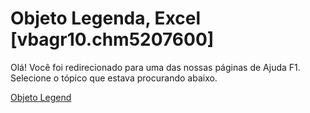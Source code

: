 
# Objeto Legenda, Excel [vbagr10.chm5207600]

Olá! Você foi redirecionado para uma das nossas páginas de Ajuda F1. Selecione o tópico que estava procurando abaixo.

[Objeto Legend](http://msdn.microsoft.com/library/ed529b98-ad11-94b9-68d9-01e325cca58f%28Office.15%29.aspx)
